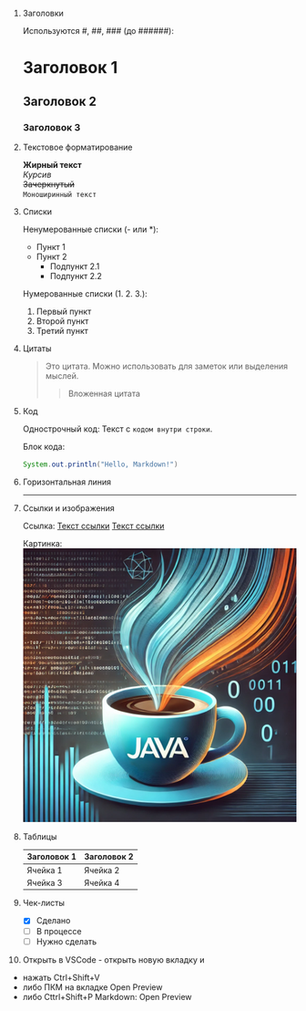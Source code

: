 1. Заголовки
    
    Используются #, ##, ### (до ######):

    # Заголовок 1
    ## Заголовок 2
    ### Заголовок 3


2. Текстовое форматирование
    
    **Жирный текст**  
    *Курсив*  
    ~~Зачеркнутый~~  
    `Моноширинный текст`


3. Списки
    
    Ненумерованные списки (- или *):
    - Пункт 1
    - Пункт 2
        - Подпункт 2.1
        - Подпункт 2.2

    Нумерованные списки (1. 2. 3.):
    1. Первый пункт
    2. Второй пункт
    3. Третий пункт


4. Цитаты

    > Это цитата. Можно использовать для заметок или выделения мыслей.
    >> Вложенная цитата


5. Код

    Однострочный код:
    Текст с `кодом внутри строки`.

    Блок кода:
    ```java
    System.out.println("Hello, Markdown!")

 
6. Горизонтальная линия

    ---


7. Ссылки и изображения

    Ссылка:
    [Текст ссылки](https://example.com)
    [Текст ссылки](/java/crypto.txt)

    Картинка:
    ![Описание картинки](/java/java.webp)


8. Таблицы

    | Заголовок 1|Заголовок 2 |
    |------------|------------|
    | Ячейка 1   | Ячейка 2   |
    | Ячейка 3   | Ячейка 4   |


9. Чек-листы

    - [x] Сделано
    - [ ] В процессе
    - [ ] Нужно сделать

10. Открыть в VSCode - открыть новую вкладку и
- нажать Ctrl+Shift+V
- либо ПКМ на вкладке Open Preview
- либо Cttrl+Shift+P Markdown: Open Preview
